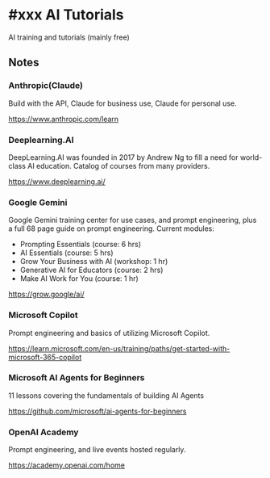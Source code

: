 # #xxx AI Tutorials

AI training and tutorials (mainly free)

## Notes

### Anthropic(Claude)

Build with the API, Claude for business use, Claude for personal use.

<https://www.anthropic.com/learn>

### Deeplearning.AI

DeepLearning.AI was founded in 2017 by Andrew Ng to fill a need for world-class AI education. Catalog of courses from many providers.

<https://www.deeplearning.ai/>

### Google Gemini

Google Gemini training center for use cases, and prompt engineering, plus a full 68 page guide on prompt engineering. Current modules:

* Prompting Essentials (course: 6 hrs)
* AI Essentials (course: 5 hrs)
* Grow Your Business with AI (workshop: 1 hr)
* Generative AI for Educators (course: 2 hrs)
* Make AI Work for You (course: 1 hr)

<https://grow.google/ai/>

### Microsoft Copilot

Prompt engineering and basics of utilizing Microsoft Copilot.

<https://learn.microsoft.com/en-us/training/paths/get-started-with-microsoft-365-copilot>

### Microsoft AI Agents for Beginners

11 lessons covering the fundamentals of building AI Agents

<https://github.com/microsoft/ai-agents-for-beginners>

### OpenAI Academy

Prompt engineering, and live events hosted regularly.

<https://academy.openai.com/home>
